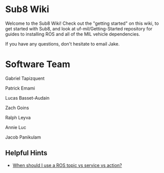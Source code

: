 # Sub8 Wiki 

Welcome to the Sub8 Wiki! Check out the "getting started" on this wiki, to get started with Sub8, and look at uf-mil/Getting-Started repository for guides to installing ROS and all of the MIL vehicle dependencies.

If you have any questions, don't hesitate to email Jake.

# Software Team

Gabriel Tapizquent

Patrick Emami

Lucas Basset-Audain

Zach Goins

Ralph Leyva

Annie Luc

Jacob Panikulam


## Helpful Hints  
* [When should I use a ROS topic vs service vs action?](http://answers.ros.org/question/11834/when-should-i-use-topics-vs-services-vs-actionlib-actions-vs-dynamic_reconfigure/)